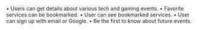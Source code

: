 • Users can get details about various tech and gaming events.
• Favorite services can be bookmarked.
• User can see bookmarked services.
• User can sign up with email or Google.
• Be the first to know about future events.
